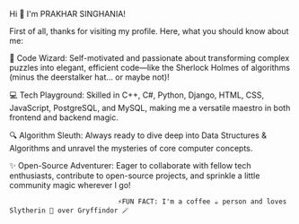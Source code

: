  Hi 👋 I'm PRAKHAR SINGHANIA!

First of all, thanks for visiting my profile. Here, what you should know about me:

🎩 Code Wizard: Self-motivated and passionate about transforming complex puzzles into elegant, efficient code—like the Sherlock Holmes of algorithms (minus the deerstalker hat… or maybe not)!

💻 Tech Playground: Skilled in C++, C#, Python, Django, HTML, CSS, JavaScript, PostgreSQL, and MySQL, making me a versatile maestro in both frontend and backend magic.

🔍 Algorithm Sleuth: Always ready to dive deep into Data Structures & Algorithms and unravel the mysteries of core computer concepts.

✨ Open-Source Adventurer: Eager to collaborate with fellow tech enthusiasts, contribute to open-source projects, and sprinkle a little community magic wherever I go!


                               ⚡FUN FACT: I'm a coffee ☕ person and loves Slytherin 🐍 over Gryffindor 🪄


<!--
**Prakhar-05/Prakhar-05** is a ✨ _special_ ✨ repository because its `README.md` (this file) appears on your GitHub profile.

Here are some ideas to get you started:

- 🔭 I’m currently working on ...
- 🌱 I’m currently learning ...
- 👯 I’m looking to collaborate on ...
- 🤔 I’m looking for help with ...
- 💬 Ask me about ...
- 📫 How to reach me: ...
- 😄 Pronouns: ...
- ⚡ Fun fact: ...
-->
